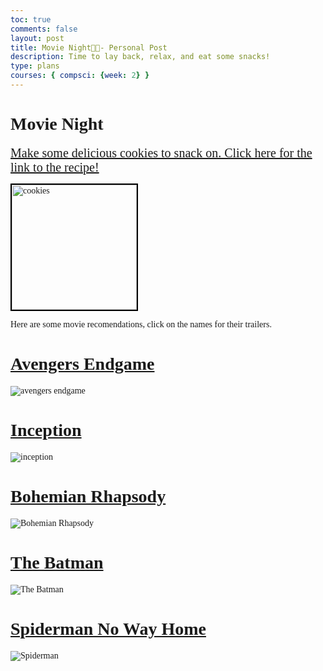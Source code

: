 ```yaml
---
toc: true
comments: false
layout: post
title: Movie Night🎥📀- Personal Post
description: Time to lay back, relax, and eat some snacks!
type: plans
courses: { compsci: {week: 2} }
--- 
```



# <span style="font-family: Georgia;">Movie Night🎥📀</span>

<span style= "font 22px;">
<font face="Georgia">

<a href="https://joyfoodsunshine.com/the-most-amazing-chocolate-chip-cookies" style="font-family: Georgia; font-size: 20px;">Make some delicious cookies to snack on. Click here for the link to the recipe!</a>


<img src="https://joyfoodsunshine.com/wp-content/uploads/2018/02/best-chocolate-chip-cookies-recipe-1.jpg" alt="cookies" style="border: 2px solid #000; width: 200px;">


<span style= "font 22px;">Here are some movie recomendations, click on the names for their trailers.
<font face="Georgia">



# <a href="https://www.youtube.com/watch?v=TcMBFSGVi1c" target="_blank">Avengers Endgame</a>
![avengers endgame](https://m.media-amazon.com/images/M/MV5BMTc5MDE2ODcwNV5BMl5BanBnXkFtZTgwMzI2NzQ2NzM@._V1_.jpg)

# <a href="https://www.youtube.com/watch?v=YoHD9XEInc0" target="_blank">Inception</a>
![inception](https://resizing.flixster.com/-XZAfHZM39UwaGJIFWKAE8fS0ak=/v3/t/assets/p7825626_p_v8_af.jpg)

# <a href="https://www.youtube.com/watch?v=mP0VHJYFOAU" target="_blank">Bohemian Rhapsody</a>
![Bohemian Rhapsody](https://m.media-amazon.com/images/M/MV5BMTA2NDc3Njg5NDVeQTJeQWpwZ15BbWU4MDc1NDcxNTUz._V1_FMjpg_UX1000_.jpg)

# <a href="https://www.youtube.com/watch?v=mqqft2x_Aa4" target="_blank">The Batman</a>
![The Batman](https://upload.wikimedia.org/wikipedia/en/f/ff/The_Batman_%28film%29_poster.jpg)

# <a href="https://www.youtube.com/watch?v=JfVOs4VSpmA" target="_blank">Spiderman No Way Home</a>
![Spiderman](https://m.media-amazon.com/images/M/MV5BZWMyYzFjYTYtNTRjYi00OGExLWE2YzgtOGRmYjAxZTU3NzBiXkEyXkFqcGdeQXVyMzQ0MzA0NTM@._V1_QL75_UX190_CR0,0,190,281_.jpg)

